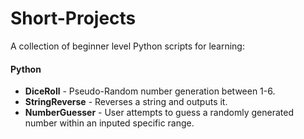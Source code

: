 # Short-Projects
A collection of beginner level Python scripts for learning:

#### Python
* **DiceRoll** - Pseudo-Random number generation between 1-6.
* **StringReverse** - Reverses a string and outputs it.
* **NumberGuesser** - User attempts to guess a randomly generated number within an inputed specific range.
